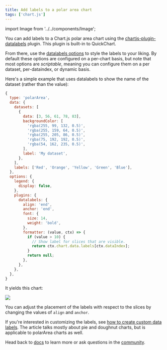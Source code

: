 ```yaml
---
title: Add labels to a polar area chart
tags: ['chart.js']
---
```


import Image from '../../components/Image';

You can add labels to a Chart.js polar area chart using the [chartjs-plugin-datalabels](https://chartjs-plugin-datalabels.netlify.app/) plugin. This plugin is built-in to QuickChart.

From there, use the [datalabels options](https://chartjs-plugin-datalabels.netlify.app/guide/options.html) to style the labels to your liking. By default these options are configured on a per-chart basis, but note that most options are _scriptable_, meaning you can configure them on a per dataset, per-dataindex, or dynamic basis.

Here's a simple example that uses datalabels to show the name of the dataset (rather than the value):

```js
{
  type: 'polarArea',
  data: {
    datasets: [
      {
        data: [3, 56, 61, 78, 83],
        backgroundColor: [
          'rgba(255, 99, 132, 0.5)',
          'rgba(255, 159, 64, 0.5)',
          'rgba(255, 205, 86, 0.5)',
          'rgba(75, 192, 192, 0.5)',
          'rgba(54, 162, 235, 0.5)',
        ],
        label: 'My dataset',
      },
    ],
    labels: ['Red', 'Orange', 'Yellow', 'Green', 'Blue'],
  },
  options: {
    legend: {
      display: false,
    },
    plugins: {
      datalabels: {
        align: 'end',
        anchor: 'end',
        font: {
          size: 14,
          weight: 'bold',
        },
        formatter: (value, ctx) => {
          if (value > 10) {
            // Show label for slices that are visible.
            return ctx.chart.data.labels[ctx.dataIndex];
          }
          return null;
        },
      },
    },
  },
}
```

It yields this chart:

<Image maxWidth={500} src="https://quickchart.io/chart?c=%7B%0A%20%20type%3A%20%27polarArea%27%2C%0A%20%20data%3A%20%7B%0A%20%20%20%20datasets%3A%20%5B%0A%20%20%20%20%20%20%7B%0A%20%20%20%20%20%20%20%20data%3A%20%5B3%2C%2056%2C%2061%2C%2078%2C%2083%5D%2C%0A%20%20%20%20%20%20%20%20backgroundColor%3A%20%5B%0A%20%20%20%20%20%20%20%20%20%20%27rgba(255%2C%2099%2C%20132%2C%200.5)%27%2C%0A%20%20%20%20%20%20%20%20%20%20%27rgba(255%2C%20159%2C%2064%2C%200.5)%27%2C%0A%20%20%20%20%20%20%20%20%20%20%27rgba(255%2C%20205%2C%2086%2C%200.5)%27%2C%0A%20%20%20%20%20%20%20%20%20%20%27rgba(75%2C%20192%2C%20192%2C%200.5)%27%2C%0A%20%20%20%20%20%20%20%20%20%20%27rgba(54%2C%20162%2C%20235%2C%200.5)%27%2C%0A%20%20%20%20%20%20%20%20%5D%2C%0A%20%20%20%20%20%20%20%20label%3A%20%27My%20dataset%27%2C%0A%20%20%20%20%20%20%7D%2C%0A%20%20%20%20%5D%2C%0A%20%20%20%20labels%3A%20%5B%27Red%27%2C%20%27Orange%27%2C%20%27Yellow%27%2C%20%27Green%27%2C%20%27Blue%27%5D%2C%0A%20%20%7D%2C%0A%20%20options%3A%20%7B%0A%20%20%20%20legend%3A%20%7B%0A%20%20%20%20%20%20display%3A%20false%2C%0A%20%20%20%20%7D%2C%0A%20%20%20%20plugins%3A%20%7B%0A%20%20%20%20%20%20datalabels%3A%20%7B%0A%20%20%20%20%20%20%20%20align%3A%20%27end%27%2C%0A%20%20%20%20%20%20%20%20anchor%3A%20%27end%27%2C%0A%20%20%20%20%20%20%20%20font%3A%20%7B%0A%20%20%20%20%20%20%20%20%20%20size%3A%2014%2C%0A%20%20%20%20%20%20%20%20%20%20weight%3A%20%27bold%27%2C%0A%20%20%20%20%20%20%20%20%7D%2C%0A%20%20%20%20%20%20%20%20formatter%3A%20(value%2C%20ctx)%20%3D%3E%20%7B%0A%20%20%20%20%20%20%20%20%20%20if%20(value%20%3E%2010)%20%7B%0A%20%20%20%20%20%20%20%20%20%20%20%20%2F%2F%20Show%20label%20for%20slices%20that%20are%20visible.%0A%20%20%20%20%20%20%20%20%20%20%20%20return%20ctx.chart.data.labels%5Bctx.dataIndex%5D%3B%0A%20%20%20%20%20%20%20%20%20%20%7D%0A%20%20%20%20%20%20%20%20%20%20return%20null%3B%0A%20%20%20%20%20%20%20%20%7D%2C%0A%20%20%20%20%20%20%7D%2C%0A%20%20%20%20%7D%2C%0A%20%20%7D%2C%0A%7D%0A" />

You can adjust the placement of the labels with respect to the slices by changing the values of `align` and `anchor`.

If you're interested in customizing the labels, see [how to create custom data labels](https://quickchart.io/documentation/chart-js/custom-pie-doughnut-chart-labels/). The article talks mostly about pie and doughnut charts, but is applicable to polarArea charts as well.

Head back to [docs](/documentation) to learn more or ask questions in the [community](https://community.quickchart.io/).
